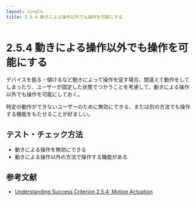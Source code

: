 ```yaml
---
layout: single
title: 2.5.4 動きによる操作以外でも操作を可能にする
---
```

# 2.5.4 動きによる操作以外でも操作を可能にする
デバイスを振る・傾けるなど動きによって操作を促す場合、間違えて動作をしてしまったり、ユーザーが固定した状態でつかうことを考慮して、動きによる操作以外でも操作を可能にしておく。

特定の動作ができないユーザーのために無効にできる、または別の方法でも操作する機能をもたせることが好ましい。



## テスト・チェック方法

-  動きによる操作を無効にできる
-  動きによる操作以外の方法で操作する機能がある

## 参考文献
- [Understanding Success Criterion 2.5.4: Motion Actuation](https://www.w3.org/WAI/WCAG21/Understanding/motion-actuation)
